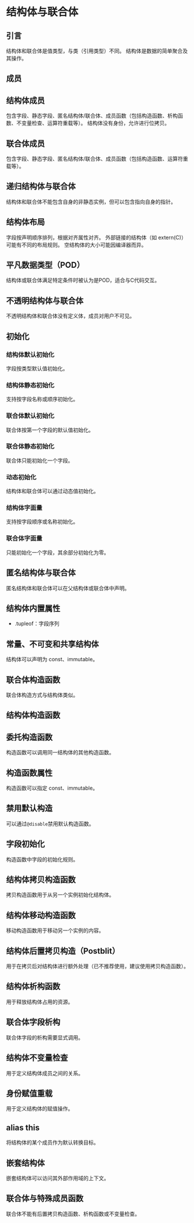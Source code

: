 # 结构体与联合体
## 引言
结构体和联合体是值类型，与类（引用类型）不同。
结构体是数据的简单聚合及其操作。
## 成员
## 结构体成员
包含字段、静态字段、匿名结构体/联合体、成员函数（包括构造函数、析构函数、不变量检查、运算符重载等）。
结构体没有身份，允许进行位拷贝。
## 联合体成员
包含字段、静态字段、匿名结构体/联合体、成员函数（包括构造函数、运算符重载等）。
## 递归结构体与联合体
结构体和联合体不能包含自身的非静态实例，但可以包含指向自身的指针。
## 结构体布局
字段按声明顺序排列，根据对齐属性对齐。
外部链接的结构体（如 extern(C)）可能有不同的布局规则。
空结构体的大小可能因编译器而异。
## 平凡数据类型（POD）
结构体或联合体满足特定条件时被认为是POD，适合与C代码交互。
## 不透明结构体与联合体
不透明结构体和联合体没有定义体，成员对用户不可见。
## 初始化
### 结构体默认初始化
字段按类型默认值初始化。
### 结构体静态初始化
支持按字段名称或顺序初始化。
### 联合体默认初始化
联合体按第一个字段的默认值初始化。
### 联合体静态初始化
联合体只能初始化一个字段。
### 动态初始化
结构体和联合体可以通过动态值初始化。
### 结构体字面量
支持按字段顺序或名称初始化。
### 联合体字面量
只能初始化一个字段，其余部分初始化为零。
## 匿名结构体与联合体
匿名结构体和联合体可以在父结构体或联合体中声明。
## 结构体内置属性
- .tupleof：字段序列
## 常量、不可变和共享结构体
结构体可以声明为 const、immutable。
## 联合体构造函数
联合体构造方式与结构体类似。
## 结构体构造函数
## 委托构造函数
构造函数可以调用同一结构体的其他构造函数。
## 构造函数属性
构造函数可以指定 const、immutable。
## 禁用默认构造
可以通过`@disable`禁用默认构造函数。
## 字段初始化
构造函数中字段的初始化规则。
## 结构体拷贝构造函数
拷贝构造函数用于从另一个实例初始化结构体。
## 结构体移动构造函数
移动构造函数用于移动另一个实例的内容。
## 结构体后置拷贝构造（Postblit）
用于在拷贝后对结构体进行额外处理（已不推荐使用，建议使用拷贝构造函数）。
## 结构体析构函数
用于释放结构体占用的资源。
## 联合体字段析构
联合体字段的析构需要显式调用。
## 结构体不变量检查
用于定义结构体成员之间的关系。
## 身份赋值重载
用于定义结构体的赋值操作。
## alias this
将结构体的某个成员作为默认转换目标。
## 嵌套结构体
嵌套结构体可以访问其外部作用域的上下文。
## 联合体与特殊成员函数
联合体不能有后置拷贝构造函数、析构函数或不变量检查。
